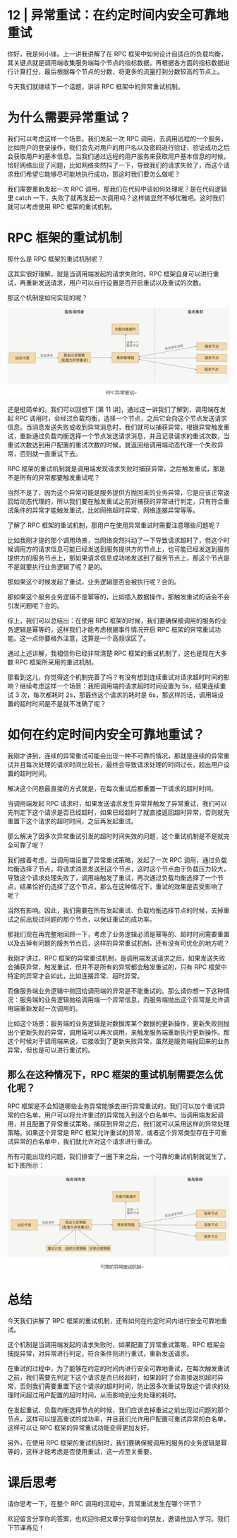 # 12 | 异常重试：在约定时间内安全可靠地重试

你好，我是何小锋。上一讲我讲解了在 RPC 框架中如何设计自适应的负载均衡，其关键点就是调用端收集服务端每个节点的指标数据，再根据各方面的指标数据进行计算打分，最后根据每个节点的分数，将更多的流量打到分数较高的节点上。

今天我们就继续下一个话题，讲讲 RPC 框架中的异常重试机制。

# 为什么需要异常重试？

我们可以考虑这样一个场景。我们发起一次 RPC 调用，去调用远程的一个服务，比如用户的登录操作，我们会先对用户的用户名以及密码进行验证，验证成功之后会获取用户的基本信息。当我们通过远程的用户服务来获取用户基本信息的时候，恰好网络出现了问题，比如网络突然抖了一下，导致我们的请求失败了，而这个请求我们希望它能够尽可能地执行成功，那这时我们要怎么做呢？

我们需要重新发起一次 RPC 调用，那我们在代码中该如何处理呢？是在代码逻辑里 catch 一下，失败了就再发起一次调用吗？这样做显然不够优雅吧。这时我们就可以考虑使用 RPC 框架的重试机制。

# RPC 框架的重试机制

那什么是 RPC 框架的重试机制呢？

这其实很好理解，就是当调用端发起的请求失败时，RPC 框架自身可以进行重试，再重新发送请求，用户可以自行设置是否开启重试以及重试的次数。

那这个机制是如何实现的呢？

![image-20220821231243343](12%20%20%E5%BC%82%E5%B8%B8%E9%87%8D%E8%AF%95%EF%BC%9A%E5%9C%A8%E7%BA%A6%E5%AE%9A%E6%97%B6%E9%97%B4%E5%86%85%E5%AE%89%E5%85%A8%E5%8F%AF%E9%9D%A0%E5%9C%B0%E9%87%8D%E8%AF%95.resource/image-20220821231243343.png)

还是挺简单的。我们可以回想下 [第 11 讲]，通过这一讲我们了解到，调用端在发起 RPC 调用时，会经过负载均衡，选择一个节点，之后它会向这个节点发送请求信息。当消息发送失败或收到异常消息时，我们就可以捕获异常，根据异常触发重试，重新通过负载均衡选择一个节点发送请求消息，并且记录请求的重试次数，当重试次数达到用户配置的重试次数的时候，就返回给调用端动态代理一个失败异常，否则就一直重试下去。

RPC 框架的重试机制就是调用端发现请求失败时捕获异常，之后触发重试，那是不是所有的异常都要触发重试呢？

当然不是了，因为这个异常可能是服务提供方抛回来的业务异常，它是应该正常返回给动态代理的，所以我们要在触发重试之前对捕获的异常进行判定，只有符合重试条件的异常才能触发重试，比如网络超时异常、网络连接异常等等。

了解了 RPC 框架的重试机制，那用户在使用异常重试时需要注意哪些问题呢？

比如我刚才提的那个调用场景，当网络突然抖动了一下导致请求超时了，但这个时候调用方的请求信息可能已经发送到服务提供方的节点上，也可能已经发送到服务提供方的服务节点上，那如果请求信息成功地发送到了服务节点上，那这个节点是不是就要执行业务逻辑了呢？是的。

那如果这个时候发起了重试，业务逻辑是否会被执行呢？会的。

那如果这个服务业务逻辑不是幂等的，比如插入数据操作，那触发重试的话会不会引发问题呢？会的。

综上，我们可以总结出：在使用 RPC 框架的时候，我们要确保被调用的服务的业务逻辑是幂等的，这样我们才能考虑根据事件情况开启 RPC 框架的异常重试功能。这一点你要格外注意，这算是一个高频误区了。

通过上述讲解，我相信你已经非常清楚 RPC 框架的重试机制了，这也是现在大多数 RPC 框架所采用的重试机制。

那看到这儿，你觉得这个机制完善了吗？有没有想到连续重试对请求超时时间的影响？继续考虑这样一个场景：我把调用端的请求超时时间设置为 5s，结果连续重试 3 次，每次都耗时 2s，那最终这个请求的耗时是 6s，那这样的话，调用端设置的超时时间是不是就不准确了呢？

# 如何在约定时间内安全可靠地重试？

我刚才讲到，连续的异常重试可能会出现一种不可靠的情况，那就是连续的异常重试并且每次处理的请求时间比较长，最终会导致请求处理的时间过长，超出用户设置的超时时间。

解决这个问题最直接的方式就是，在每次重试后都重置一下请求的超时时间。

当调用端发起 RPC 请求时，如果发送请求发生异常并触发了异常重试，我们可以先判定下这个请求是否已经超时，如果已经超时了就直接返回超时异常，否则就先重置下这个请求的超时时间，之后再发起重试。

那么解决了因多次异常重试引发的超时时间失效的问题，这个重试机制是不是就完全可靠了呢？

我们接着考虑，当调用端设置了异常重试策略，发起了一次 RPC 调用，通过负载均衡选择了节点，将请求消息发送到这个节点，这时这个节点由于负载压力较大，导致这个请求处理失败了，调用端触发了重试，再次通过负载均衡选择了一个节点，结果恰好仍选择了这个节点，那么在这种情况下，重试的效果是否受影响了呢？

当然有影响。因此，我们需要在所有发起重试、负载均衡选择节点的时候，去掉重试之前出现过问题的那个节点，以保证重试的成功率。

那我们现在再完整地回顾一下，考虑了业务逻辑必须是幂等的、超时时间需要重置以及去掉有问题的服务节点后，这样的异常重试机制，还有没有可优化的地方呢？

我刚才讲过，RPC 框架的异常重试机制，是调用端发送请求之后，如果发送失败会捕获异常，触发重试，但并不是所有的异常都会触发重试的，只有 RPC 框架中特定的异常才会如此，比如连接异常、超时异常。

而像服务端业务逻辑中抛回给调用端的异常是不能重试的。那么请你想一下这种情况：服务端的业务逻辑抛给调用端一个异常信息，而服务端抛出这个异常是允许调用端重新发起一次调用的。

比如这个场景：服务端的业务逻辑是对数据库某个数据的更新操作，更新失败则抛出个更新失败的异常，调用端可以再次调用，来触发服务端重新执行更新操作。那这个时候对于调用端来说，它接收到了更新失败异常，虽然是服务端抛回来的业务异常，但也是可以进行重试的。

## 那么在这种情况下，RPC 框架的重试机制需要怎么优化呢？

RPC  框架是不会知道哪些业务异常能够去进行异常重试的，我们可以加个重试异常的白名单，用户可以将允许重试的异常加入到这个白名单中。当调用端发起调用，并且配置了异常重试策略，捕获到异常之后，我们就可以采用这样的异常处理策略。如果这个异常是  RPC 框架允许重试的异常，或者这个异常类型存在于可重试异常的白名单中，我们就允许对这个请求进行重试。

所有可能出现的问题，我们排查了一圈下来之后，一个可靠的重试机制就诞生了，如下图所示：

![image-20220821231440456](12%20%20%E5%BC%82%E5%B8%B8%E9%87%8D%E8%AF%95%EF%BC%9A%E5%9C%A8%E7%BA%A6%E5%AE%9A%E6%97%B6%E9%97%B4%E5%86%85%E5%AE%89%E5%85%A8%E5%8F%AF%E9%9D%A0%E5%9C%B0%E9%87%8D%E8%AF%95.resource/image-20220821231440456.png)

# 总结

今天我们讲解了 RPC 框架的重试机制，还有如何在约定时间内进行安全可靠地重试。

这个机制是当调用端发起的请求失败时，如果配置了异常重试策略，RPC 框架会捕捉异常，对异常进行判定，符合条件则进行重试，重新发送请求。

在重试的过程中，为了能够在约定的时间内进行安全可靠地重试，在每次触发重试之前，我们需要先判定下这个请求是否已经超时，如果超时了会直接返回超时异常，否则我们需要重置下这个请求的超时时间，防止因多次重试导致这个请求的处理时间超过用户配置的超时时间，从而影响到业务处理的耗时。

在发起重试、负载均衡选择节点的时候，我们应该去掉重试之前出现过问题的那个节点，这样可以提高重试的成功率，并且我们允许用户配置可重试异常的白名单，这样可以让  RPC 框架的异常重试功能变得更加友好。

另外，在使用 RPC 框架的重试机制时，我们要确保被调用的服务的业务逻辑是幂等的，这样才能考虑是否使用重试，这一点至关重要。

# 课后思考

请你思考一下，在整个 RPC 调用的流程中，异常重试发生在哪个环节？

欢迎留言分享你的答案，也欢迎你把文章分享给你的朋友，邀请他加入学习。我们下节课再见！